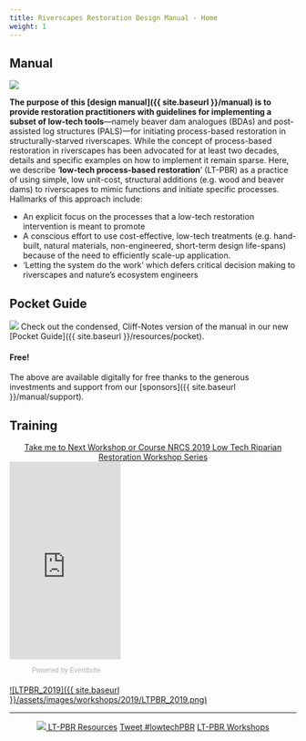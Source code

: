 ```yaml
---
title: Riverscapes Restoration Design Manual - Home
weight: 1
---
```

## Manual
<a href="{{ site.baseurl }}/manual"><img class="float-right" src="{{ site.baseurl }}/assets/images/covers/Manual_Tilted_400.png"></a> 

**The purpose of this [design manual]({{ site.baseurl }}/manual) is to provide restoration practitioners with guidelines for implementing a subset of low-tech tools**—namely beaver dam analogues (BDAs) and post-assisted log structures (PALS)—for initiating process-based restoration in structurally-starved riverscapes. While the concept of process-based restoration in riverscapes has been advocated for at least two decades, details and specific examples on how to implement it remain sparse. Here, we describe ‘**low-tech process-based restoration**’ (LT-PBR) as a practice of using simple, low unit-cost, structural additions (e.g. wood and beaver dams) to riverscapes to mimic functions and initiate specific processes. Hallmarks of this approach include:

- An explicit focus on the processes that a low-tech restoration intervention is meant to promote
- A conscious effort to use cost-effective, low-tech treatments (e.g. hand-built, natural materials, non-engineered, short-term design life-spans) because of the need to efficiently scale-up application. 
- ‘Letting the system do the work’ which defers critical decision making to riverscapes and nature’s ecosystem engineers

## Pocket Guide
<a href="{{ site.baseurl }}/resources/pocket"><img class="float-right" src="{{ site.baseurl }}/assets/images/covers/pocket_guide_cover_150w.png"></a> 
Check out the condensed, Cliff-Notes version of the manual in our new [Pocket Guide]({{ site.baseurl }}/resources/pocket).


#### Free!


The above are available digitally for free thanks to the generous investments and support from our [sponsors]({{ site.baseurl }}/manual/support).


## Training

<div align="center">
<a class="hollow button" href="http://restoration.usu.edu/courses/LTPBR_Logan"><i class="fa fa-graduation-cap"></i> Take me to  Next Workshop or Course </a>
<a class="hollow button" href="{{ site.baseurl }}/workshops/2019/SGI"><i class="fa fa-leanpub" aria-hidden="true"></i> NRCS 2019 Low Tech Riparian Restoration Workshop Series </a>

</div>

<div style="width:195px; text-align:center;" ><iframe  src="https://www.eventbrite.com/countdown-widget?eid=57549362693" frameborder="0" height="347" width="195" marginheight="0" marginwidth="0" scrolling="no" allowtransparency="true"></iframe><div style="font-family:Helvetica, Arial; font-size:12px; padding:10px 0 5px; margin:2px; width:195px; text-align:center;" ><a class="powered-by-eb" style="color: #ADB0B6; text-decoration: none;" target="_blank" href="http://www.eventbrite.com/">Powered by Eventbrite</a></div></div>


[![LTPBR_2019]({{ site.baseurl }}/assets/images/workshops/2019/LTPBR_2019.png)](http://restoration.usu.edu/courses/LTPBR_Logan)

-------


<div align="center">
<a class="hollow button" href="{{ site.baseurl }}/resources"><img src="{{ site.baseurl }}/assets/images/PBR-LT_round_30.png"> LT-PBR Resources</a>
<a class="hollow button" href="https://twitter.com/intent/tweet?button_hashtag=lowtechPBR&ref_src=twsrc%5Etfw" class="twitter-hashtag-button" data-show-count="false">Tweet #lowtechPBR</a><script async src="https://platform.twitter.com/widgets.js" charset="utf-8"></script>
<a class="hollow button" href="{{ site.baseurl }}/workshops"><i class="fa fa-graduation-cap" aria-hidden="true"></i> LT-PBR Workshops</a>

</div>